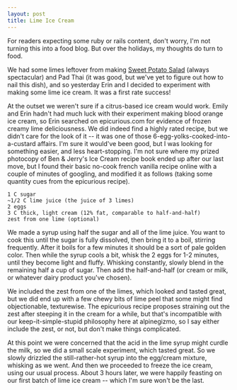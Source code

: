 ```yaml
---
layout: post
title: Lime Ice Cream
---
```


For readers expecting some ruby or rails content, don't worry, I'm not turning this into a food blog. But over the holidays, my thoughts do turn to food. 

We had some limes leftover from making [Sweet Potato Salad](http://www.nytimes.com/2009/09/30/dining/301mrex.html) (always spectacular) and Pad Thai (it was good, but we've yet to figure out how to nail this dish), and so yesterday Erin and I decided to experiment with making some lime ice cream. It was a first rate success!

At the outset we weren't sure if a citrus-based ice cream would work. Emily and Erin hadn't had much luck with their experiment making blood orange ice cream, so Erin searched on epicurious.com for evidence of frozen creamy lime deliciousness. We did indeed find a highly rated recipe, but we didn't care for the look of it -- it was one of those 6-egg-yolks-cooked-into-a-custard affairs. I'm sure it would've been good, but I was looking for something easier, and less heart-stopping. I'm not sure where my prized photocopy of Ben & Jerry's Ice Cream recipe book ended up after our last move, but I found their basic no-cook french vanilla recipe online with a couple of minutes of googling, and modified it as follows (taking some quantity cues from the epicurious recipe).

    1 C sugar
    ~1/2 C lime juice (the juice of 3 limes)
    2 eggs
    3 C thick, light cream (12% fat, comparable to half-and-half)
    zest from one lime (optional)
    
We made a syrup using half the sugar and all of the lime juice. You want to cook this until the sugar is fully dissolved, then bring it to a boil, stirring frequently. After it boils for a few minutes it should be a sort of pale golden color. Then while the syrup cools a bit, whisk the 2 eggs for 1-2 minutes, until they become light and fluffy. Whisking constantly, slowly blend in the remaining half a cup of sugar. Then add the half-and-half (or cream or milk, or whatever dairy product you've chosen). 

We included the zest from one of the limes, which looked and tasted great, but we did end up with a few chewy bits of lime peel that some might find objectionable, texturewise. The epicurious recipe proposes straining out the zest after steeping it in the cream for a while, but that's incompatible with our keep-it-simple-stupid philosophy here at alpinegizmo, so I say either include the zest, or not, but don't make things complicated. 

At this point we were concerned that the acid in the lime syrup might curdle the milk, so we did a small scale experiment, which tasted great. So we slowly drizzled the still-rather-hot syrup into the egg/cream mixture, whisking as we went. And then we proceeded to freeze the ice cream, using our usual process. About 3 hours later, we were happily feasting on our first batch of lime ice cream -- which I'm sure won't be the last.
